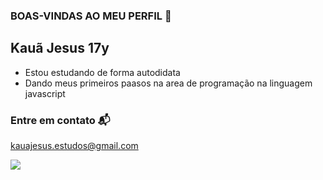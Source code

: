 ### BOAS-VINDAS AO MEU PERFIL 🥇
 Kauã Jesus 17y
-
- Estou estudando de forma autodidata
- Dando meus primeiros paasos na area de programação na linguagem javascript
### Entre em contato 📬

kauajesus.estudos@gmail.com

![](https://media1.tenor.com/m/1cL5fzcjpaQAAAAd/laptop.gif)
